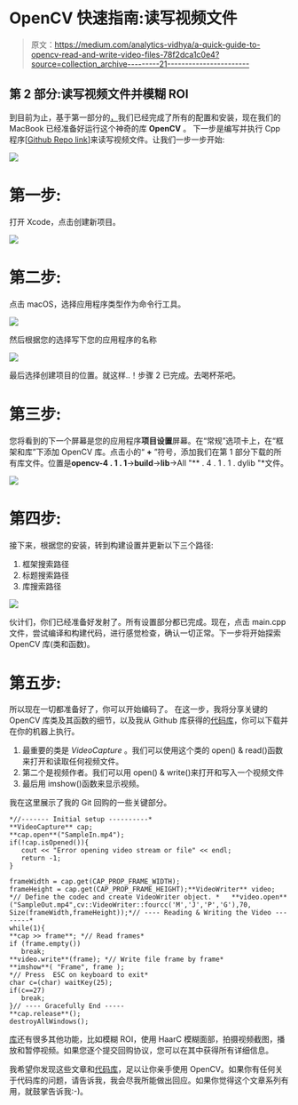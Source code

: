 # OpenCV 快速指南:读写视频文件

> 原文：<https://medium.com/analytics-vidhya/a-quick-guide-to-opencv-read-and-write-video-files-78f2dca1c0e4?source=collection_archive---------21----------------------->

## 第 2 部分:读写视频文件并模糊 ROI

到目前为止，基于第一部分的[，](/@arjitss/a-quick-guide-opencv-6f791f1c014d)我们已经完成了所有的配置和安装，现在我们的 MacBook 已经准备好运行这个神奇的库 **OpenCV** 。
下一步是编写并执行 Cpp 程序[[Github Repo link](https://github.com/arjitss/SecureVideoTransfer)]来读写视频文件。让我们一步一步开始:

![](img/95e65286649586a33cc8a6f1989db0e7.png)

# 第一步:

打开 Xcode，点击创建新项目。

![](img/37f8a9dcac3e12844e3543f832dba5be.png)

# 第二步:

点击 macOS，选择应用程序类型作为命令行工具。

![](img/8eccb345572409eae97dd4ab2fa5ced6.png)

然后根据您的选择写下您的应用程序的名称

![](img/c54b166a0d33e65cd42b8d5f82575373.png)

最后选择创建项目的位置。就这样..！步骤 2 已完成。去喝杯茶吧。

# 第三步:

您将看到的下一个屏幕是您的应用程序**项目设置**屏幕。在“常规”选项卡上，在“框架和库”下添加 OpenCV 库。点击小的“ **+** ”符号，添加我们在第 1 部分下载的所有库文件。位置是**opencv-4 . 1 . 1**→**build**→**lib**→All "** . 4 . 1 . 1 . dylib "*文件。

![](img/9b57d7e70e640d7fe68d87599d0e2a10.png)

# 第四步:

接下来，根据您的安装，转到构建设置并更新以下三个路径:

1.  框架搜索路径
2.  标题搜索路径
3.  库搜索路径

![](img/c4581524bbd79267b0ee5397148e14df.png)

伙计们，你们已经准备好发射了。所有设置部分都已完成。现在，点击 main.cpp 文件，尝试编译和构建代码，进行感觉检查，确认一切正常。下一步将开始探索 OpenCV 库(类和函数)。

# 第五步:

所以现在一切都准备好了，你可以开始编码了。
在这一步，我将分享关键的 OpenCV 库类及其函数的细节，以及我从 Github 库获得的[代码库](https://github.com/arjitss/SecureVideoTransfer)，你可以下载并在你的机器上执行。

1.  最重要的类是 *VideoCapture* 。我们可以使用这个类的 open() & read()函数来打开和读取任何视频文件。
2.  第二个是视频作者。我们可以用 open() & write()来打开和写入一个视频文件
3.  最后用 imshow()函数来显示视频。

我在这里展示了我的 Git 回购的一些关键部分。

```
*//------- Initial setup ----------*
**VideoCapture** cap;    
**cap.open**("SampleIn.mp4");    
if(!cap.isOpened()){      
   cout << "Error opening video stream or file" << endl;      
   return -1;    
}    

frameWidth = cap.get(CAP_PROP_FRAME_WIDTH);    
frameHeight = cap.get(CAP_PROP_FRAME_HEIGHT);**VideoWriter** video;
*// Define the codec and create VideoWriter object. *   **video.open**("SampleOut.mp4",cv::VideoWriter::fourcc('M','J','P','G'),70, Size(frameWidth,frameHeight));*// ---- Reading & Writing the Video --------*
while(1){        
**cap >> frame**; *// Read frames*
if (frame.empty())         
   break;
**video.write**(frame); *// Write file frame by frame*    
**imshow**( "Frame", frame );              
*// Press  ESC on keyboard to exit* 
char c=(char) waitKey(25);       
if(c==27)         
   break;
}// ---- Gracefully End -----
**cap.release**();    
destroyAllWindows();
```

[库](https://github.com/arjitss/SecureVideoTransfer)还有很多其他功能，比如模糊 ROI，使用 HaarC 模糊面部，拍摄视频截图，播放和暂停视频。如果您逐个提交回购协议，您可以在其中获得所有详细信息。

我希望你发现这些文章和[代码库](https://github.com/arjitss/SecureVideoTransfer)，足以让你亲手使用 OpenCV。如果你有任何关于代码库的问题，请告诉我，我会尽我所能做出回应。如果你觉得这个文章系列有用，就鼓掌告诉我:-)。